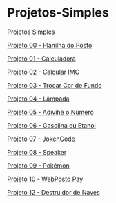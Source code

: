 # Projetos-Simples

Projetos Simples

<p><a href="https://hugoalbuquerque1993.github.io/Projetos-Simples/p00 planilha do posto/index.html"> Projeto 00 - Planilha do Posto</a></p>
<p><a href="https://hugoalbuquerque1993.github.io/Projetos-Simples/p01 calculadora/index.html"> Projeto 01 - Calculadora</a></p>
<p><a href="https://hugoalbuquerque1993.github.io/Projetos-Simples/p02 IMC/index.html"> Projeto 02 - Calcular IMC</a></p>
<p><a href="https://hugoalbuquerque1993.github.io/Projetos-Simples/p03 muda cor/index.html"> Projeto 03 - Trocar Cor de Fundo</a></p>
<p><a href="https://hugoalbuquerque1993.github.io/Projetos-Simples/p04 lamp/index.html"> Projeto 04 - Lâmpada</a></p>
<p><a href="https://hugoalbuquerque1993.github.io/Projetos-Simples/p05 adivinhe o numero/index.html"> Projeto 05 - Adivihe o Número</a></p>
<p><a href="https://hugoalbuquerque1993.github.io/Projetos-Simples/p06 gasolina ou etanol/index.html"> Projeto 06 - Gasolina ou Etanol</a></p>
<p><a href="https://hugoalbuquerque1993.github.io/Projetos-Simples/p07 jokencode/index.html"> Projeto 07 - JokenCode</a></p>
<p><a href="https://hugoalbuquerque1993.github.io/Projetos-Simples/p08 Speaker/index.html"> Projeto 08 - Speaker</a></p>
<p><a href="https://hugoalbuquerque1993.github.io/Projetos-Simples/p09 pokemon/index.html"> Projeto 09 - Pokémon</a></p>
<p><a href="https://hugoalbuquerque1993.github.io/Projetos-Simples/p10 web_posto/index.html"> Projeto 10 - WebPosto Pay</a></p>
<p><a href="https://hugoalbuquerque1993.github.io/Projetos-Simples/p12 destruidor de naves/index.html"> Projeto 12 - Destruidor de Naves</a></p>
